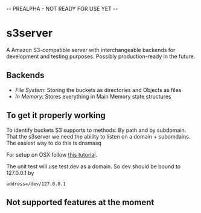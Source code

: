 -- PREALPHA - NOT READY FOR USE YET --

# s3server

A Amazon S3-compatible server with interchangeable backends for development and testing purposes. Possibly production-ready in the future.

## Backends

- _File System_: Storing the buckets as directories and Objects as files
- _In Memory_: Stores everything in Main Memory state structures

## To get it properly working

To identify buckets S3 supports to methods: By path and by subdomain. That the s3server we need the ability to listen on a domain + subomdains. The easiest way to do this is dnsmasq

For setup on OSX follow [this tutorial](https://passingcuriosity.com/2013/dnsmasq-dev-osx/). 

The unit test will use test.dev as a domain. So dev should be bound to 127.0.0.1 by

    address=/dev/127.0.0.1



## Not supported features at the moment

